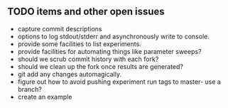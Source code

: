 ## TODO items and other open issues

* capture commit descriptions
* options to log stdout/stderr and asynchronously write to console.
* provide some facilities to list experiments.
* provide facilities for automating things like parameter sweeps?
* should we scrub commit history with each fork?
* should we clean up the fork once results are generated?
* git add any changes automagically.
* figure out how to avoid pushing experiment run tags to master- use a branch?
* create an example